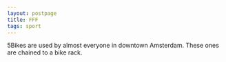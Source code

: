```yaml
---
layout: postpage
title: FFF
tags: sport
---
```

5Bikes are used by almost everyone in downtown Amsterdam. These ones are chained to a bike rack.